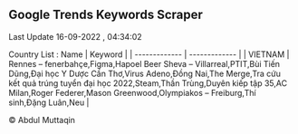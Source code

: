 

## Google Trends Keywords Scraper 
 
Last Update 16-09-2022 , 04:34:02

Country List :
 Name  | Keyword |
| ------------- | ------------- |
| VIETNAM | Rennes – fenerbahçe,Figma,Hapoel Beer Sheva – Villarreal,PTIT,Bùi Tiến Dũng,Đại học Y Dược Cần Thơ,Virus Adeno,Đồng Nai,The Merge,Tra cứu kết quả trúng tuyển đại học 2022,Steam,Thần Trùng,Duyên kiếp tập 35,AC Milan,Roger Federer,Mason Greenwood,Olympiakos – Freiburg,Thí sinh,Đặng Luân,Neu |



© Abdul Muttaqin 
